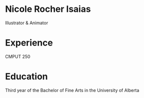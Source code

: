 # Nicole Rocher Isaias
Illustrator & Animator

# Experience
CMPUT 250

# Education
Third year of the Bachelor of Fine Arts in the University of Alberta
